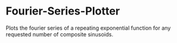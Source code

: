 # Fourier-Series-Plotter
 Plots the fourier series of a repeating exponential function for any requested number of composite sinusoids.
